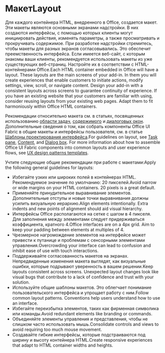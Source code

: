 # <a name="layout"></a><span data-ttu-id="6f113-101">Макет</span><span class="sxs-lookup"><span data-stu-id="6f113-101">Layout</span></span>
<span data-ttu-id="6f113-p101">Для каждого контейнера HTML, внедренного в Office, создается макет. Эти макеты являются основными экранами надстройки. В них создаются интерфейсы, с помощью которых клиенты могут инициировать действия, изменять параметры, а также просматривать и прокручивать содержимое. При разработке надстройки стремитесь, чтобы макеты для разных экранов согласовывались. Это обеспечит преемственность интерфейса. Если имеется веб-сайт, с которым знакомы ваши клиенты, рекомендуется использовать макеты из уже существующих веб-страниц. Настройте их в соответствии с HTML-контейнерами Office.</span><span class="sxs-lookup"><span data-stu-id="6f113-p101">Each HTML container embedded in Office will have a layout. These layouts are the main screens of your add-in. In them you will create experiences that enable customers to initiate actions, modify settings, view, scroll, or navigate content. Design your add-in with a consistent layouts across screens to guarantee continuity of experience. If you have an existing website that your customers are familiar with using, consider reusing layouts from your existing web pages. Adapt them to fit harmoniously within Office HTML containers.</span></span>

<span data-ttu-id="6f113-p102">Рекомендации относительно макета см. в статьях, посвященных использованию [области задач](task-pane-add-ins.md), [содержимого](content-add-ins.md) и [диалоговых окон](dialog-boxes.md). Дополнительные сведения о том, как собрать компоненты Office UI Fabric в общие макеты и интерфейсы пользователя, см. в статье [Шаблоны проектирования интерфейса](ux-design-pattern-templates.md).</span><span class="sxs-lookup"><span data-stu-id="6f113-p102">For guidelines on layout, see [Task pane](task-pane-add-ins.md), [Content](content-add-ins.md), and [Dialog box](dialog-boxes.md). For more information about how to assemble Office UI Fabric components into common layouts and user experience flows, see [UX design patterns templates](ux-design-pattern-templates.md).</span></span>

<span data-ttu-id="6f113-110">Учтите следующие общие рекомендации при работе с макетами:</span><span class="sxs-lookup"><span data-stu-id="6f113-110">Apply the following general guidelines for layouts:</span></span>

*   <span data-ttu-id="6f113-p103">Избегайте узких или широких полей в контейнерах HTML. Рекомендуемое значение по умолчанию: 20 пикселей.</span><span class="sxs-lookup"><span data-stu-id="6f113-p103">Avoid narrow or wide margins on your HTML containers. 20 pixels is a great default.</span></span>
*   <span data-ttu-id="6f113-p104">Применяйте принудительное выравнивание элементов. Дополнительные отступы и новые точки выравнивания должны усилить визуальную иерархию.</span><span class="sxs-lookup"><span data-stu-id="6f113-p104">Align elements intentionally. Extra indents and new points of alignment should aid visual hierarchy.</span></span>
*   <span data-ttu-id="6f113-p105">Интерфейсы Office располагаются на сетке с шагом в 4 пикселя. Для заполнения между элементами следует придерживаться коэффициента, кратного 4.</span><span class="sxs-lookup"><span data-stu-id="6f113-p105">Office interfaces are on a 4px grid. Aim to keep your padding between elements at multiples of 4.</span></span>
*   <span data-ttu-id="6f113-117">Чрезмерное нагромождение элементов на интерфейсе может привести к путанице и проблемам с сенсорными элементами управления.</span><span class="sxs-lookup"><span data-stu-id="6f113-117">Overcrowding your interface can lead to confusion and inhibit ease of use with touch interactions.</span></span>
*   <span data-ttu-id="6f113-p106">Поддерживайте согласованность макетов на экранах. Непредвиденные изменения макета выглядят, как визуальные ошибки, которые подрывают уверенность в вашем решении.</span><span class="sxs-lookup"><span data-stu-id="6f113-p106">Keep layouts consistent across screens. Unexpected layout changes look like visual bugs that contribute to a lack of confidence and trust with your solution.</span></span>
*   <span data-ttu-id="6f113-p107">Используйте общие шаблоны макетов. Это облегчает понимание пользовательского интерфейса и упрощает работу с ним.</span><span class="sxs-lookup"><span data-stu-id="6f113-p107">Follow common layout patterns. Conventions help users understand how to use an interface.</span></span>
*   <span data-ttu-id="6f113-122">Избегайте переизбытка элементов, таких как фирменная символика или команды.</span><span class="sxs-lookup"><span data-stu-id="6f113-122">Avoid redundant elements like branding or commands.</span></span>
*   <span data-ttu-id="6f113-123">Объединяйте элементы управления и представления, чтобы не слишком часто использовать мышь.</span><span class="sxs-lookup"><span data-stu-id="6f113-123">Consolidate controls and views to avoid requiring too much mouse movement.</span></span>
*   <span data-ttu-id="6f113-124">Создавайте гибкие интерфейсы, которые подстраиваются под ширину и высоту контейнера HTML.</span><span class="sxs-lookup"><span data-stu-id="6f113-124">Create responsive experiences that adapt to HTML container widths and heights.</span></span>